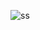 ![ss](https://user-images.githubusercontent.com/123744356/231897718-10c33036-fc37-40bd-b236-162627a6ade4.png)
